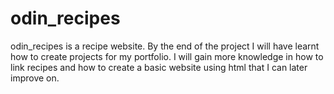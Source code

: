 # odin_recipes
odin_recipes is a recipe website.
By the end of the project I will have learnt how to create projects for my portfolio. 
I will gain more knowledge in how to link recipes and how to create a basic website using html that I can later improve on.